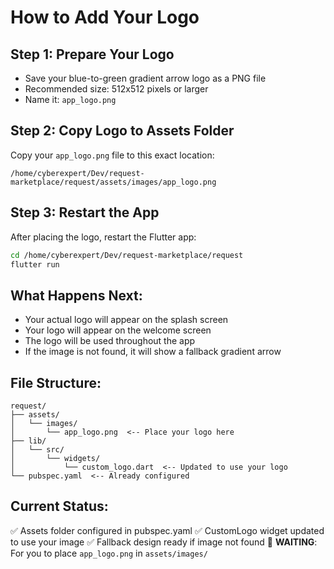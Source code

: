 # How to Add Your Logo

## Step 1: Prepare Your Logo
- Save your blue-to-green gradient arrow logo as a PNG file
- Recommended size: 512x512 pixels or larger
- Name it: `app_logo.png`

## Step 2: Copy Logo to Assets Folder
Copy your `app_logo.png` file to this exact location:
```
/home/cyberexpert/Dev/request-marketplace/request/assets/images/app_logo.png
```

## Step 3: Restart the App
After placing the logo, restart the Flutter app:
```bash
cd /home/cyberexpert/Dev/request-marketplace/request
flutter run
```

## What Happens Next:
- Your actual logo will appear on the splash screen
- Your logo will appear on the welcome screen
- The logo will be used throughout the app
- If the image is not found, it will show a fallback gradient arrow

## File Structure:
```
request/
├── assets/
│   └── images/
│       └── app_logo.png  <-- Place your logo here
├── lib/
│   └── src/
│       └── widgets/
│           └── custom_logo.dart  <-- Updated to use your logo
└── pubspec.yaml  <-- Already configured
```

## Current Status:
✅ Assets folder configured in pubspec.yaml
✅ CustomLogo widget updated to use your image
✅ Fallback design ready if image not found
🔄 **WAITING**: For you to place `app_logo.png` in `assets/images/`
